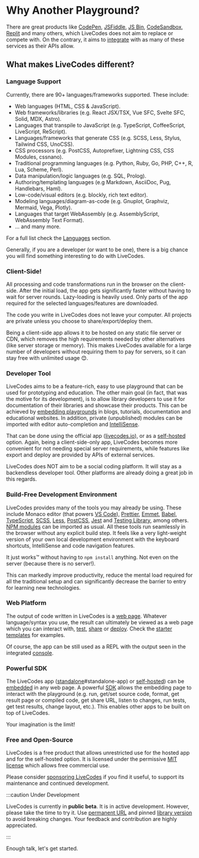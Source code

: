 # Why Another Playground?

There are great products like [CodePen](https://codepen.io/), [JSFiddle](https://jsfiddle.net/), [JS Bin](https://jsbin.com/), [CodeSandbox](https://codesandbox.io/), [Replit](https://replit.com/) and many others, which LiveCodes does not aim to replace or compete with. On the contrary, it aims to [integrate](./features/integrations.html.md) with as many of these services as their APIs allow.

## What makes LiveCodes different?

### Language Support

Currently, there are 90+ languages/frameworks supported. These include:

- Web languages (HTML, CSS & JavaScript).
- Web frameworks/libraries (e.g. React JSX/TSX, Vue SFC, Svelte SFC, Solid, MDX, Astro).
- Languages that transpile to JavaScript (e.g. TypeScript, CoffeeScript, LiveScript, ReScript).
- Languages/frameworks that generate CSS (e.g. SCSS, Less, Stylus, Tailwind CSS, UnoCSS).
- CSS processors (e.g. PostCSS, Autoprefixer, Lightning CSS, CSS Modules, cssnano).
- Traditional programming languages (e.g. Python, Ruby, Go, PHP, C++, R, Lua, Scheme, Perl).
- Data manipulation/logic languages (e.g. SQL, Prolog).
- Authoring/templating languages (e.g Markdown, AsciiDoc, Pug, Handlebars, Haml).
- Low-code/visual editors (e.g. blockly, rich text editor).
- Modeling languages/diagram-as-code (e.g. Gnuplot, Graphviz, Mermaid, Vega, Plotly).
- Languages that target WebAssembly (e.g. AssemblyScript, WebAssembly Text Format).
- ... and many more.

For a full list check the [Languages](./languages/index.html.md) section.

Generally, if you are a developer (or want to be one), there is a big chance you will find something interesting to do with LiveCodes.

### Client-Side!

All processing and code transformations run in the browser on the client-side. After the initial load, the app gets significantly faster without having to wait for server rounds. Lazy-loading is heavily used. Only parts of the app required for the selected languages/features are downloaded.

The code you write in LiveCodes does not leave your computer. All projects are private unless you choose to share/export/deploy them.

Being a client-side app allows it to be hosted on any static file server or CDN, which removes the high requirements needed by other alternatives (like server storage or memory). This makes LiveCodes available for a large number of developers without requiring them to pay for servers, so it can stay free with unlimited usage 😊.

### Developer Tool

LiveCodes aims to be a feature-rich, easy to use playground that can be used for prototyping and education. The other main goal (in fact, that was the motive for its development), is to allow library developers to use it for documentation of their libraries and showcase their products. This can be achieved by [embedding playgrounds](./features/embeds.html.md) in blogs, tutorials, documentation and educational websites. In addition, private (unpublished) modules can be imported with editor auto-completion and [IntelliSense](./features/intellisense.html.md).

That can be done using the official app ([livecodes.io](https://livecodes.io)), or as a [self-hosted](./features/self-hosting.html.md) option. Again, being a client-side-only app, LiveCodes becomes more convenient for not needing special server requirements, while features like export and deploy are provided by APIs of external services.

LiveCodes does NOT aim to be a social coding platform. It will stay as a backendless developer tool. Other platforms are already doing a great job in this regards.

### Build-Free Development Environment

LiveCodes provides many of the tools you may already be using. These include Monaco editor (that powers [VS Code](https://code.visualstudio.com/)), [Prettier](https://prettier.io/), [Emmet](https://emmet.io/), [Babel](https://babeljs.io/), [TypeScript](https://www.typescriptlang.org/), [SCSS](https://sass-lang.com/), [Less](https://lesscss.org/), [PostCSS](https://postcss.org/), [Jest](https://jestjs.io/) and [Testing Library](https://testing-library.com/), among others. [NPM modules](./features/module-resolution.html.md) can be imported as usual. All these tools run seamlessly in the browser without any explicit build step. It feels like a very light-weight version of your own local development environment with the keyboard shortcuts, IntelliSense and code navigation features.

It just works™ without having to `npm install` anything. Not even on the server (because there is no server!).

This can markedly improve productivity, reduce the mental load required for all the traditional setup and can significantly decrease the barrier to entry for learning new technologies.

### Web Platform

The output of code written in LiveCodes is a [web page](./features/result.html.md). Whatever language/syntax you use, the result can ultimately be viewed as a web page which you can interact with, [test](./features/tests.html.md), [share](./features/share.html.md) or [deploy](./features/deploy.html.md). Check the [starter templates](https://livecodes.io?screen=new) for examples.

Of course, the app can be still used as a REPL with the output seen in the integrated [console](./features/console.html.md).

### Powerful SDK

The LiveCodes app ([standalone](./getting-started.html.md)#standalone-app) or [self-hosted](./features/self-hosting.html.md)) can be [embedded](./features/embeds.html.md) in any web page. A powerful [SDK](./sdk/index.html.md) allows the embedding page to interact with the playground (e.g. run, get/set source code, format, get result page or compiled code, get share URL, listen to changes, run tests, get test results, change layout, etc.). This enables other apps to be built on top of LiveCodes.

Your imagination is the limit!

### Free and Open-Source

LiveCodes is a free product that allows unrestricted use for the hosted app and for the self-hosted option. It is licensed under the permissive [MIT license](./license.html.md) which allows free commercial use.

Please consider [sponsoring LiveCodes](./sponsor.html.md) if you find it useful, to support its maintenance and continued development.

:::caution Under Development

LiveCodes is currently in **public beta**. It is in active development. However, please take the time to try it. Use [permanent URL](./features/permanent-url.html.md) and pinned [library version](./sdk/index.html.md) to avoid breaking changes. Your feedback and contribution are highly appreciated.

:::

Enough talk, let's get started.